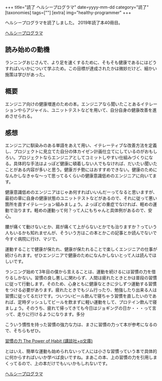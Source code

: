 +++
title="読了 ヘルシープログラマ"
date=yyyy-mm-dd
category="読了"
[taxonomies]
tags=[""]
[extra]
img="healthy-programmer"
+++

ヘルシープログラマを読了しました。
2019年読了本40冊目。

[ヘルシープログラマ](https://amzn.to/2vzW7vE)

## 読み始めの動機

ランニングおじさんで、より足を速くするために、そもそも健康であるにはどうすればいいかについて学ぶため。この目標が達成されたかは微妙だけど、細かい施策は学びがあった。

## 概要

エンジニア向けの健康増進のための本。エンジニアなら聞いたことあるイテレーションやらアジャイル、ユニットテストなどを用いて、自分自身の健康改善を進めさせられる。

## 感想

エンジニアに馴染みのある単語をあえて用い、イテレーティブな改善方法を定義し、プロジェクトに見立てた自分の体カイゼン計画仕立てにしているのがおもしろい。プロジェクトならエンジニアとしてコミットしやすい仕組みづくりになる。具体的な手法はよっぽど健康に頓着しない人でもなければ、だいたい聞いたことがある内容が多いと思う。健康ガチ勢にはおすすめできない。健康のためになんかしなきゃな〜って思ってるくらいの健康意識低めのエンジニアに向いてます。

健康意識低めのエンジニアはじゃあ何すればいいんだーってなると思いますが、最初の章に自身の健康状態のユニットテストなどがあるので、それに従って悪い箇所を直すイテレーション組みましょう。よっぽどの重症でなければ、軽めの運動で治ります。軽めの運動って何？って人にもちゃんと具体例があるので、安心。

腰が痛くて動けないとか、肩が痛くて上がらないとかでも治りますか？っていう人もいるかも知れませんが、そういう方はこの本とかこの記事とか読んでないで今すぐ病院に行け、マジで。

運動することで健康が保たれ、健康が保たれることで楽しくエンジニアの仕事が続けられます。ぜひエンジニアで健康のためになんかしないとって人は読んでほしいです。

ランニング始めて3年目の僕から言えることは、運動を続けるには習慣の力を借りるしかない。習慣の良し悪しに関わらず、人間は疲れたときとかは普段の習慣に従って行動します。そのため、心身ともに健康なときに少しずつ運動する習慣をつける必要があります。疲れたときでもジム行ったり、勉強したり出来る人は習慣に従ってるだけです。ついついビール飲んで寝ちゃう習慣を直したいのであれば、定時ダッシュしてビールを飲まずに軽い運動をして、プロテイン飲んで寝ましょう。そのうち、疲れて帰ってきても今日はジョギングの日か・・・って言って、走りに行けるようになります。多分

こういう慣性を持った習慣の強力な力は、まさに習慣の力って本が参考になるので、そちらもぜひ。

[習慣の力 The Power of Habit (講談社+α文庫)](https://amzn.to/2QmU316)

とはいえ、簡単な運動も始められないって人には小さな習慣っていう本で具体的に何からすればいいか学べば良いですね。まあこの本、上の習慣の力を引用しまくってるので、上の本だけでもいいかもしれないです。

[ヘルシープログラマ](https://amzn.to/2vzW7vE)